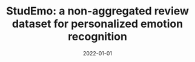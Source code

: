 ---
# Documentation: https://wowchemy.com/docs/managing-content/

title: 'StudEmo: a non-aggregated review dataset for personalized emotion recognition'
subtitle: ''
summary: ''
authors:
- Anh Ngo
- Argi Candri
- Teddy Ferdinan
- kocon
- Wojciech Korczyński
tags: []
categories: []
date: '2022-01-01'
lastmod: 2022-10-07T05:49:55Z
featured: false
draft: false

# Featured image
# To use, add an image named `featured.jpg/png` to your page's folder.
# Focal points: Smart, Center, TopLeft, Top, TopRight, Left, Right, BottomLeft, Bottom, BottomRight.
image:
  caption: ''
  focal_point: ''
  preview_only: false

# Projects (optional).
#   Associate this post with one or more of your projects.
#   Simply enter your project's folder or file name without extension.
#   E.g. `projects = ["internal-project"]` references `content/project/deep-learning/index.md`.
#   Otherwise, set `projects = []`.
projects: []
publishDate: '2022-10-07T05:49:54.133228Z'
publication_types:
- '1'
abstract: ''
publication: '*LREC 2022 : Workshop Language Resources and Evaluation Conference :
  20th June 2022, 1st Workshop on Perspectivist Approaches to NLP (NLPerspectives)
  : proceedings*'
url_pdf: http://lrec-conf.org/proceedings/lrec2022/workshops/NLPerspectives/pdf/2022.nlperspectives-1.7.pdf
---